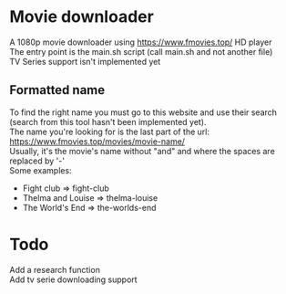 
# Movie downloader
A 1080p movie downloader using https://www.fmovies.top/ HD player  
The entry point is the main.sh script (call main.sh and not another file)  
TV Series support isn't implemented yet  

## Formatted name
To find the right name you must go to this website and use their search (search from this tool hasn't been implemented yet).  
The name you're looking for is the last part of the url: https://www.fmovies.top/movies/movie-name/  
Usually, it's the movie's name without "and" and where the spaces are replaced by '-'  
Some examples:
- Fight club => fight-club
- Thelma and Louise => thelma-louise
- The World's End => the-worlds-end


# Todo
Add a research function  
Add tv serie downloading support
